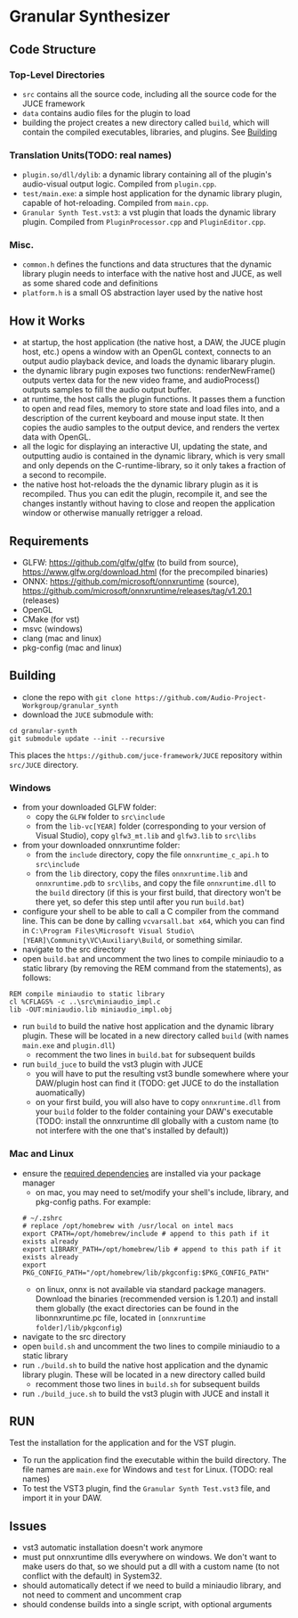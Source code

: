 # Granular Synthesizer

## Code Structure

### Top-Level Directories

* `src` contains all the source code, including all the source code for the JUCE framework
* `data` contains audio files for the plugin to load
* building the project creates a new directory called `build`, which will contain the compiled executables, libraries, and plugins. See [Building](#building)

### Translation Units(TODO: real names)

* `plugin.so/dll/dylib`: a dynamic library containing all of the plugin's audio-visual output logic. Compiled from `plugin.cpp`.
* `test/main.exe`: a simple host application for the dynamic library plugin, capable of hot-reloading. Compiled from `main.cpp`.
* `Granular Synth Test.vst3`: a vst plugin that loads the dynamic library plugin. Compiled from `PluginProcessor.cpp` and `PluginEditor.cpp`.

### Misc.

* `common.h` defines the functions and data structures that the dynamic library plugin needs to interface with the native host and JUCE, as well as some shared code and definitions
* `platform.h` is a small OS abstraction layer used by the native host

## How it Works

* at startup, the host application (the native host, a DAW, the JUCE plugin host, etc.) opens a window with an OpenGL context, connects to an output audio playback device, and loads the dynamic libarary plugin.
* the dynamic library pugin exposes two functions: renderNewFrame() outputs vertex data for the new video frame, and audioProcess() outputs samples to fill the audio output buffer.
* at runtime, the host calls the plugin functions. It passes them a function to open and read files, memory to store state and load files into, and a description of the current keyboard and mouse input state. It then copies the audio samples to the output device, and renders the vertex data with OpenGL.
* all the logic for displaying an interactive UI, updating the state, and outputting audio is contained in the dynamic library, which is very small and only depends on the C-runtime-library, so it only takes a fraction of a second to recompile.
* the native host hot-reloads the the dynamic library plugin as it is recompiled. Thus you can edit the plugin, recompile it, and see the changes instantly without having to close and reopen the application window or otherwise manually retrigger a reload.

## Requirements

* GLFW: https://github.com/glfw/glfw (to build from source), https://www.glfw.org/download.html (for the precompiled binaries)
* ONNX: https://github.com/microsoft/onnxruntime (source), https://github.com/microsoft/onnxruntime/releases/tag/v1.20.1 (releases)
* OpenGL
* CMake (for vst)
* msvc (windows)
* clang (mac and linux)
* pkg-config (mac and linux)

## Building

* clone the repo with `git clone https://github.com/Audio-Project-Workgroup/granular_synth`
* download the `JUCE` submodule with:
```
cd granular-synth
git submodule update --init --recursive
``` 
This places the `https://github.com/juce-framework/JUCE` repository within `src/JUCE` directory.

### Windows 

* from your downloaded GLFW folder:
  * copy the `GLFW` folder to `src\include`
  * from the `lib-vc[YEAR]` folder (corresponding to your version of Visual Studio), copy `glfw3_mt.lib` and `glfw3.lib` to `src\libs`
* from your downloaded onnxruntime folder:
  * from the `include` directory, copy the file `onnxruntime_c_api.h` to `src\include`
  * from the `lib` directory, copy the files `onnxruntime.lib` and `onnxruntime.pdb` to `src\libs`, and copy the file `onnxruntime.dll` to the `build` directory (if this is your first build, that directory won't be there yet, so defer this step until after you run `build.bat`)
* configure your shell to be able to call a C compiler from the command line. This can be done by calling `vcvarsall.bat x64`, which you can find in `C:\Program Files\Microsoft Visual Studio\[YEAR]\Community\VC\Auxiliary\Build`, or something similar. 
* navigate to the src directory
* open `build.bat` and uncomment the two lines to compile miniaudio to a static library (by removing the REM command from the statements), as follows:
```
REM compile miniaudio to static library
cl %CFLAGS% -c ..\src\miniaudio_impl.c
lib -OUT:miniaudio.lib miniaudio_impl.obj
```
* run `build` to build the native host application and the dynamic library plugin. These will be located in a new directory called `build` (with names `main.exe` and `plugin.dll`)
  * recomment the two lines in `build.bat` for subsequent builds
* run `build_juce` to build the vst3 plugin with JUCE
  * you will have to put the resulting vst3 bundle somewhere where your DAW/plugin host can find it (TODO: get JUCE to do the installation auomatically)
  * on your first build, you will also have to copy `onnxruntime.dll` from your `build` folder to the folder containing your DAW's executable (TODO: install the onnxruntime dll globally with a custom name (to not interfere with the one that's installed by default))

### Mac and Linux

* ensure the [required dependencies](#requirements) are installed via your package manager
  * on mac, you may need to set/modify your shell's include, library, and pkg-config paths. For example:
  ```
  # ~/.zshrc
  # replace /opt/homebrew with /usr/local on intel macs
  export CPATH=/opt/homebrew/include # append to this path if it exists already
  export LIBRARY_PATH=/opt/homebrew/lib # append to this path if it exists already
  export PKG_CONFIG_PATH="/opt/homebrew/lib/pkgconfig:$PKG_CONFIG_PATH"
  ```
  * on linux, onnx is not available via standard package managers. Download the binaries (recommended version is 1.20.1) and install them globally (the exact directories can be found in the libonnxruntime.pc file, located in `[onnxruntime folder]/lib/pkgconfig`)
* navigate to the src directory
* open `build.sh` and uncomment the two lines to compile miniaudio to a static library
* run `./build.sh` to build the native host application and the dynamic library plugin. These will be located in a new directory called build  
  * recomment those two lines in `build.sh` for subsequent builds
* run `./build_juce.sh` to build the vst3 plugin with JUCE and install it

## RUN
Test the installation for the application and for the VST plugin.

* To run the application find the executable within the build directory. The file names are `main.exe` for Windows and `test` for Linux. (TODO: real names)
* To test the VST3 plugin, find the `Granular Synth Test.vst3` file, and import it in your DAW.

## Issues

* vst3 automatic installation doesn't work anymore
* must put onnxruntime dlls everywhere on windows. We don't want to make users do that, so we should put a dll with a custom name (to not conflict with the default) in System32.
* should automatically detect if we need to build a miniaudio library, and not need to comment and uncomment crap
* should condense builds into a single script, with optional arguments
